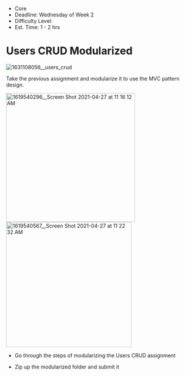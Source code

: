 *   Core
*   Deadline: Wednesday of Week 2
*   Difficulty Level:
*   Est. Time: 1 - 2 hrs

Users CRUD Modularized
======================
![1631108056__users_crud](https://github.com/AndrewT-Tran/UsersCRUD_MVC/assets/112746783/91c77f69-7061-49b3-b067-648200394464)

Take the previous assignment and modularize it to use the MVC pattern design.

<img width="351" alt="1619540296__Screen Shot 2021-04-27 at 11 16 12 AM" src="https://github.com/AndrewT-Tran/UsersCRUD_MVC/assets/112746783/f1309b4e-60b8-4c26-aa84-be60cd508b81">

<img width="341" alt="1619540567__Screen Shot 2021-04-27 at 11 22 32 AM" src="https://github.com/AndrewT-Tran/UsersCRUD_MVC/assets/112746783/5e330070-48a7-4b4d-a324-8c49458735b2">

  
  

*   Go through the steps of modularizing the Users CRUD assignment
    
*   Zip up the modularized folder and submit it
